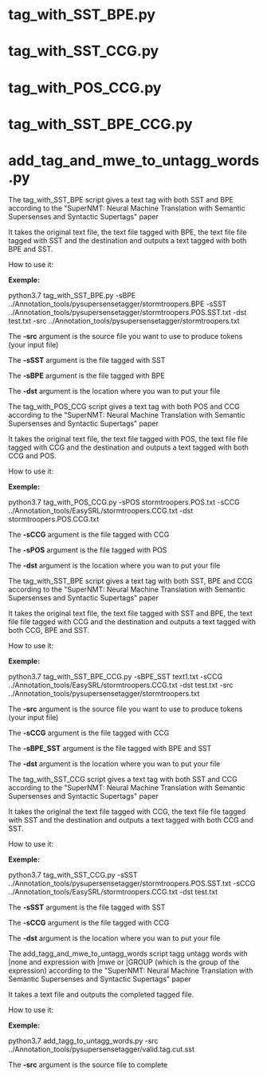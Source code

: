 # tag_with_SST_BPE.py
# tag_with_SST_CCG.py
# tag_with_POS_CCG.py
# tag_with_SST_BPE_CCG.py
# add_tag_and_mwe_to_untagg_words.py

The tag_with_SST_BPE script gives a text tag with both SST and BPE according to the "SuperNMT: Neural Machine Translation with Semantic Supersenses and Syntactic Supertags" paper 

It takes the original text file, the text file tagged with BPE, the text file file tagged with SST and the destination and outputs a text tagged with both BPE and SST.

How to use it:

**Exemple:**

python3.7 tag_with_SST_BPE.py -sBPE ../Annotation_tools/pysupersensetagger/stormtroopers.BPE -sSST ../Annotation_tools/pysupersensetagger/stormtroopers.POS.SST.txt -dst test.txt -src ../Annotation_tools/pysupersensetagger/stormtroopers.txt

The **-src** argument is the source file you want to use to produce tokens (your input file)

The **-sSST** argument is the file tagged with SST

The **-sBPE** argument is the file tagged with BPE

The **-dst** argument is the location where you wan to put your file



The tag_with_POS_CCG script gives a text tag with both POS and CCG according to the "SuperNMT: Neural Machine Translation with Semantic Supersenses and Syntactic Supertags" paper 

It takes the original text file, the text file tagged with POS, the text file file tagged with CCG and the destination and outputs a text tagged with both CCG and POS.

How to use it:

**Exemple:**

python3.7 tag_with_POS_CCG.py -sPOS stormtroopers.POS.txt -sCCG ../Annotation_tools/EasySRL/stormtroopers.CCG.txt -dst stormtroopers.POS.CCG.txt

The **-sCCG** argument is the file tagged with CCG

The **-sPOS** argument is the file tagged with POS

The **-dst** argument is the location where you wan to put your file




The tag_with_SST_BPE script gives a text tag with both SST, BPE and CCG according to the "SuperNMT: Neural Machine Translation with Semantic Supersenses and Syntactic Supertags" paper 

It takes the original text file, the text file tagged with SST and BPE, the text file file tagged with CCG and the destination and outputs a text tagged with both CCG, BPE and SST.

How to use it:

**Exemple:**

python3.7 tag_with_SST_BPE_CCG.py -sBPE_SST text1.txt -sCCG ../Annotation_tools/EasySRL/stormtroopers.CCG.txt -dst test.txt -src ../Annotation_tools/pysupersensetagger/stormtroopers.txt

The **-src** argument is the source file you want to use to produce tokens (your input file)

The **-sCCG** argument is the file tagged with CCG

The **-sBPE_SST** argument is the file tagged with BPE and SST

The **-dst** argument is the location where you wan to put your file



The tag_with_SST_CCG script gives a text tag with both SST and CCG according to the "SuperNMT: Neural Machine Translation with Semantic Supersenses and Syntactic Supertags" paper 

It takes the original the text file tagged with CCG, the text file file tagged with SST and the destination and outputs a text tagged with both CCG and SST.

How to use it:

**Exemple:**

python3.7 tag_with_SST_CCG.py -sSST ../Annotation_tools/pysupersensetagger/stormtroopers.POS.SST.txt -sCCG ../Annotation_tools/EasySRL/stormtroopers.CCG.txt -dst test.txt

The **-sSST** argument is the file tagged with SST

The **-sCCG** argument is the file tagged with CCG

The **-dst** argument is the location where you wan to put your file



The add_tagg_and_mwe_to_untagg_words script tagg untagg words with |none and expression with |mwe or |GROUP (which is the group of the expression) according to the "SuperNMT: Neural Machine Translation with Semantic Supersenses and Syntactic Supertags" paper 

It takes a text file and outputs the completed tagged file.

How to use it:

**Exemple:**

python3.7 add_tagg_to_untagg_words.py -src ../Annotation_tools/pysupersensetagger/valid.tag.cut.sst

The **-src** argument is the source file to complete






